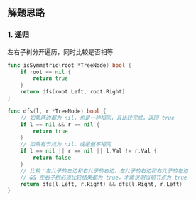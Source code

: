 <a name="KJI7y"></a>

## 解题思路

<a name="d61UJ"></a>

### 1. 递归

左右子树分开遍历，同时比较是否相等

```go
func isSymmetric(root *TreeNode) bool {
    if root == nil {
        return true
    }
    return dfs(root.Left, root.Right)
}

func dfs(l, r *TreeNode) bool {
    // 如果两边都为 nil，也是一种相同，且比较完成，返回 true
    if l == nil && r == nil {
        return true
    }
    // 如果有节点为 nil，或是值不相同
    if l == nil || r == nil || l.Val != r.Val {
        return false
    }
    // 比较：左儿子的左边和右儿子的右边、左儿子的右边和右儿子的左边
    // && 左右子树必须比较结果都为 true，才能说明当前节点为 true
    return dfs(l.Left, r.Right) && dfs(l.Right, r.Left)
}
```
